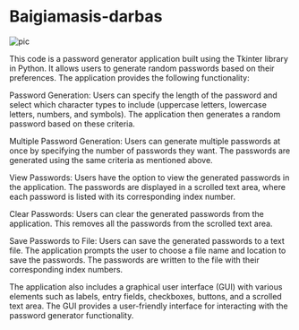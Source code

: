# Baigiamasis-darbas

![pic](https://github.com/Vitalij1345/Baigiamasis-darbas/assets/135922325/839c4147-2224-40f5-8168-e905ec735c5d)










































This code is a password generator application built using the Tkinter library in Python. It allows users to generate random passwords based on their preferences. The application provides the following functionality:

Password Generation: Users can specify the length of the password and select which character types to include (uppercase letters, lowercase letters, numbers, and symbols). The application then generates a random password based
on these criteria.

Multiple Password Generation: Users can generate multiple passwords at once by specifying the number of passwords they want. The passwords are generated using the same criteria as mentioned above.

View Passwords: Users have the option to view the generated passwords in the application. The passwords are displayed in a scrolled text area, where each password is listed with its corresponding index number.

Clear Passwords: Users can clear the generated passwords from the application. This removes all the passwords from the scrolled text area.

Save Passwords to File: Users can save the generated passwords to a text file. The application prompts the user to choose a file name and location to save the passwords. The passwords are written to the file with their
corresponding index numbers.

The application also includes a graphical user interface (GUI) with various elements such as labels, entry fields, checkboxes, buttons, and a scrolled text area. The GUI provides a user-friendly interface for interacting with
the password generator functionality.
